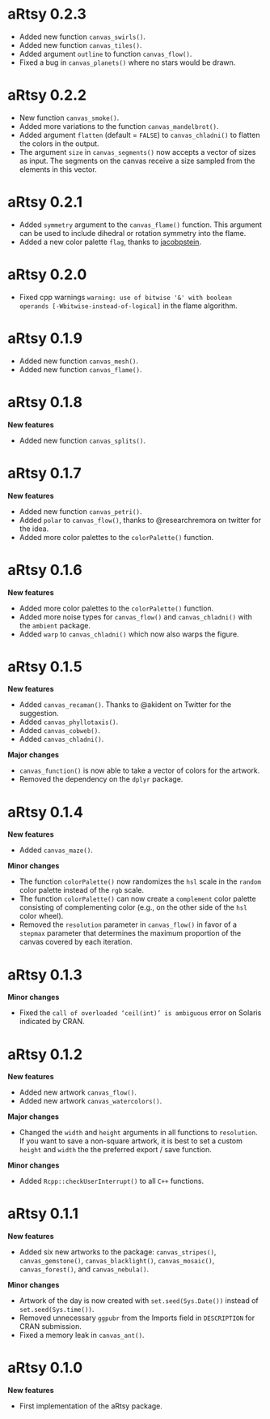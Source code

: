 # aRtsy 0.2.3

- Added new function `canvas_swirls()`.
- Added new function `canvas_tiles()`.
- Added argument `outline` to function `canvas_flow()`.
- Fixed a bug in `canvas_planets()` where no stars would be drawn.

# aRtsy 0.2.2

- New function `canvas_smoke()`.
- Added more variations to the function `canvas_mandelbrot()`.
- Added argument `flatten` (default = `FALSE`) to `canvas_chladni()` to flatten the colors in the output.
- The argument `size` in `canvas_segments()` now accepts a vector of sizes as input. The segments on the canvas receive a size sampled from the elements in this vector.

# aRtsy 0.2.1

- Added `symmetry` argument to the `canvas_flame()` function. This argument can be used to include dihedral or rotation symmetry into the flame.
- Added a new color palette `flag`, thanks to [jacobpstein](https://github.com/jacobpstein).

# aRtsy 0.2.0

- Fixed cpp warnings `warning: use of bitwise '&' with boolean operands [-Wbitwise-instead-of-logical]` in the flame algorithm.

# aRtsy 0.1.9

- Added new function `canvas_mesh()`.
- Added new function `canvas_flame()`.

# aRtsy 0.1.8

**New features**

- Added new function `canvas_splits()`.

# aRtsy 0.1.7

**New features**

- Added new function `canvas_petri()`.
- Added `polar` to `canvas_flow()`, thanks to @researchremora on twitter for the idea.
- Added more color palettes to the `colorPalette()` function.

# aRtsy 0.1.6

**New features**

- Added more color palettes to the `colorPalette()` function.
- Added more noise types for `canvas_flow()` and `canvas_chladni()` with the `ambient` package.
- Added `warp` to `canvas_chladni()` which now also warps the figure.

# aRtsy 0.1.5

**New features**

- Added `canvas_recaman()`. Thanks to @akident on Twitter for the suggestion.
- Added `canvas_phyllotaxis()`.
- Added `canvas_cobweb()`.
- Added `canvas_chladni()`.

**Major changes**

- `canvas_function()` is now able to take a vector of colors for the artwork.
- Removed the dependency on the `dplyr` package.

# aRtsy 0.1.4

**New features**

- Added `canvas_maze()`.

**Minor changes**

- The function `colorPalette()` now randomizes the `hsl` scale in the `random` color palette instead of the `rgb` scale.
- The function `colorPalette()` can now create a `complement` color palette consisting of complementing color (e.g., on the other side of the `hsl` color wheel).
- Removed the `resolution` parameter in `canvas_flow()` in favor of a `stepmax` parameter that determines the maximum proportion of the canvas covered by each iteration.

# aRtsy 0.1.3

**Minor changes**

- Fixed the `call of overloaded ‘ceil(int)’ is ambiguous` error on Solaris indicated by CRAN.

# aRtsy 0.1.2

**New features**

- Added new artwork `canvas_flow()`.
- Added new artwork `canvas_watercolors()`.

**Major changes**

- Changed the `width` and `height` arguments in all functions to `resolution`. If you want to save a non-square artwork, it is best to set a custom `height` and `width` the the preferred export / save function.

**Minor changes**

- Added `Rcpp::checkUserInterrupt()` to all `C++` functions.

# aRtsy 0.1.1

**New features**

- Added six new artworks to the package: `canvas_stripes()`, `canvas_gemstone()`, `canvas_blacklight()`, `canvas_mosaic()`, `canvas_forest()`, and `canvas_nebula()`.

**Minor changes**

- Artwork of the day is now created with `set.seed(Sys.Date())` instead of `set.seed(Sys.time())`.
- Removed unnecessary `ggpubr` from the Imports field in `DESCRIPTION` for CRAN submission.
- Fixed a memory leak in `canvas_ant()`.

# aRtsy 0.1.0

**New features**

- First implementation of the aRtsy package.
